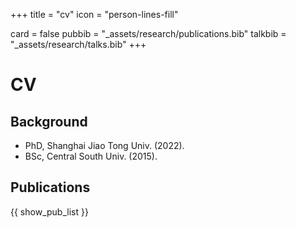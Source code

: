 +++
title = "cv"
icon = "person-lines-fill"

card = false
pubbib = "_assets/research/publications.bib"
talkbib = "_assets/research/talks.bib"
+++

# CV

<!-- \toc -->

<!-- 
    [ORCID](https://orcid.org/0000-0003-4182-2943)
 -->

## Background

* PhD, Shanghai Jiao Tong Univ. (2022).
* BSc, Central South Univ. (2015).


## Publications

{{ show_pub_list }}



<!--

## Talks

{{ show_talk_list }}


## Development

**R packages**

{{ get_r_pkg_status }}

-->

